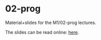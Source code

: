 # 02-prog

Material+slides for the M1/02-prog lectures.

The slides can be read online: [here](https://talks.godoc.org/github.com/master-pfa-info/2019/m1/02-prog/talk.slide).

